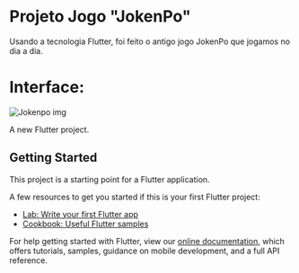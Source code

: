 
# Projeto Jogo "JokenPo"
Usando a tecnologia Flutter, foi feito o antigo jogo JokenPo que jogamos no dia a dia.

# Interface:
![Jokenpo img](https://github.com/kevintaiyo/JokenPo/assets/119669310/b6f5448a-0911-4430-a8fe-32ffcf8e52a7)

A new Flutter project.

## Getting Started

This project is a starting point for a Flutter application.

A few resources to get you started if this is your first Flutter project:

- [Lab: Write your first Flutter app](https://flutter.dev/docs/get-started/codelab)
- [Cookbook: Useful Flutter samples](https://flutter.dev/docs/cookbook)

For help getting started with Flutter, view our
[online documentation](https://flutter.dev/docs), which offers tutorials,
samples, guidance on mobile development, and a full API reference.
